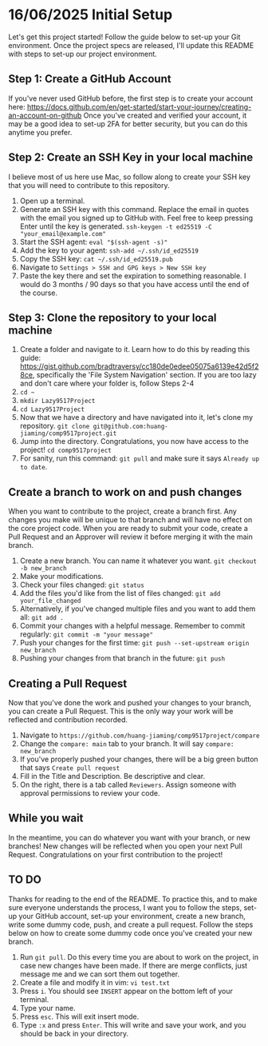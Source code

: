 # 16/06/2025 Initial Setup

Let's get this project started! Follow the guide below to set-up your Git environment.
Once the project specs are released, I'll update this README with steps to set-up our project environment.

## Step 1: Create a GitHub Account
If you've never used GitHub before, the first step is to create your account here: https://docs.github.com/en/get-started/start-your-journey/creating-an-account-on-github 
Once you've created and verified your account, it may be a good idea to set-up 2FA for better security, but you can do this anytime you prefer.

## Step 2: Create an SSH Key in your local machine
I believe most of us here use Mac, so follow along to create your SSH key that you will need to contribute to this repository.
1. Open up a terminal.
2. Generate an SSH key with this command. Replace the email in quotes with the email you signed up to GitHub with. Feel free to keep pressing Enter until the key is generated. `ssh-keygen -t ed25519 -C "your_email@example.com"`
3. Start the SSH agent: `eval "$(ssh-agent -s)"`
4. Add the key to your agent: `ssh-add ~/.ssh/id_ed25519`
5. Copy the SSH key: `cat ~/.ssh/id_ed25519.pub`
6. Navigate to `Settings > SSH and GPG keys > New SSH key`
7. Paste the key there and set the expiration to something reasonable. I would do 3 months / 90 days so that you have access until the end of the course.

## Step 3: Clone the repository to your local machine
1. Create a folder and navigate to it. Learn how to do this by reading this guide: https://gist.github.com/bradtraversy/cc180de0edee05075a6139e42d5f28ce, specifically the 'File System Navigation' section. If you are too lazy and don't care where your folder is, follow Steps 2-4
2. `cd ~`
3. `mkdir Lazy9517Project`
4. `cd Lazy9517Project`
5. Now that we have a directory and have navigated into it, let's clone my repository. `git clone git@github.com:huang-jiaming/comp9517project.git`
6. Jump into the directory. Congratulations, you now have access to the project! `cd comp9517project`
7. For sanity, run this command: `git pull` and make sure it says `Already up to date`.

## Create a branch to work on and push changes
When you want to contribute to the project, create a branch first. Any changes you make will be unique to that branch and will have no effect on the core project code. When you are ready to submit your code, create a Pull Request and an Approver will review it before merging it with the main branch.
1. Create a new branch. You can name it whatever you want. `git checkout -b new_branch`
2. Make your modifications.
3. Check your files changed: `git status`
4. Add the files you'd like from the list of files changed: `git add your_file_changed`
5. Alternatively, if you've changed multiple files and you want to add them all: `git add .`
6. Commit your changes with a helpful message. Remember to commit regularly: `git commit -m "your message"`
7. Push your changes for the first time: `git push --set-upstream origin new_branch`
8. Pushing your changes from that branch in the future: `git push`

## Creating a Pull Request
Now that you've done the work and pushed your changes to your branch, you can create a Pull Request. This is the only way your work will be reflected and contribution recorded.
1. Navigate to `https://github.com/huang-jiaming/comp9517project/compare`
2. Change the `compare: main` tab to your branch. It will say `compare: new_branch`
3. If you've properly pushed your changes, there will be a big green button that says `Create pull request`
4. Fill in the Title and Description. Be descriptive and clear.
5. On the right, there is a tab called `Reviewers`. Assign someone with approval permissions to review your code.

## While you wait
In the meantime, you can do whatever you want with your branch, or new branches! New changes will be reflected when you open your next Pull Request. Congratulations on your first contribution to the project!

## TO DO
Thanks for reading to the end of the README. To practice this, and to make sure everyone understands the process, I want you to follow the steps, set-up your GitHub account, set-up your environment, create a new branch, write some dummy code, push, and create a pull request. Follow the steps below on how to create some dummy code once you've created your new branch.
1. Run `git pull`. Do this every time you are about to work on the project, in case new changes have been made. If there are merge conflicts, just message me and we can sort them out together.
2. Create a file and modify it in vim: `vi test.txt`
3. Press `i`. You should see `INSERT` appear on the bottom left of your terminal.
4. Type your name.
5. Press `esc`. This will exit insert mode.
6. Type `:x` and press `Enter`. This will write and save your work, and you should be back in your directory.
